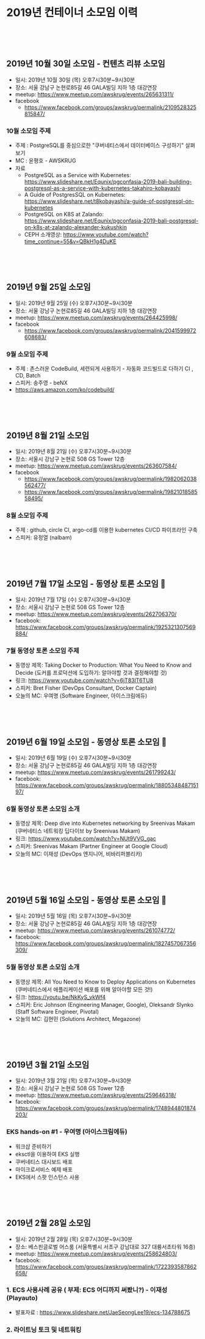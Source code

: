 # 2019년 컨테이너 소모임 이력

<br><br><br>
## 2019년 10월 30일 소모임 - 컨텐츠 리뷰 소모임
- 일시: 2019년 10월 30일 (목) 오후7시30분~9시30분
- 장소: 서울 강남구 논현로85길 46 GALA빌딩 지하 1층 대강연장
- meetup: https://www.meetup.com/awskrug/events/265631311/
- facebook
    - https://www.facebook.com/groups/awskrug/permalink/2109528325815847/

### 10월 소모임 주제
- 주제 : PostgreSQL를 중심으로한 "쿠버네티스에서 데이터베이스 구성하기" 살펴보기
- MC : 윤평호 - AWSKRUG
- 자료
    - PostgreSQL as a Service with Kubernetes: https://www.slideshare.net/Equnix/pgconfasia-2019-bali-building-postgresql-as-a-service-with-kubernetes-takahiro-kobayashi
    - A Guide of PostgresSQL on Kubernetes: https://www.slideshare.net/t8kobayashi/a-guide-of-postgresql-on-kubernetes
    - PostgreSQL on K8S at Zalando: https://www.slideshare.net/Equnix/pgconfasia-2019-bali-postgresql-on-k8s-at-zalando-alexander-kukushkin
    - CEPH 소개영상: https://www.youtube.com/watch?time_continue=55&v=QBkH1g4DuKE

<br><br><br>
## 2019년 9월 25일 소모임
- 일시: 2019년 9월 25일 (수) 오후7시30분~9시30분
- 장소: 서울 강남구 논현로85길 46 GALA빌딩 지하 1층 대강연장
- meetup: https://www.meetup.com/awskrug/events/264425998/
- facebook
    - https://www.facebook.com/groups/awskrug/permalink/2041599972608683/

### 9월 소모임 주제
- 주제 : 촌스러운 CodeBuild, 세련되게 사용하기 - 자동화 코드빌드로 다하기 CI , CD, Batch
- 스피커: 송주영 - beNX
- https://aws.amazon.com/ko/codebuild/

<br><br><br>
## 2019년 8월 21일 소모임
- 일시: 2019년 8월 21일 (수) 오후7시30분~9시30분
- 장소: 서울시 강남구 논현로 508 GS Tower 12층
- meetup: https://www.meetup.com/awskrug/events/263607584/
- facebook
    - https://www.facebook.com/groups/awskrug/permalink/1982062038562477/
    - https://www.facebook.com/groups/awskrug/permalink/1982101858558495/

### 8월 소모임 주제
- 주제 : github, circle CI, argo-cd를 이용한 kubernetes CI/CD 파이프라인 구축
- 스피커: 유정열 (nalbam)

<br><br><br>
## 2019년 7월 17일 소모임 - 동영상 토론 소모임 :movie_camera:
- 일시: 2019년 7월 17일 (수) 오후7시30분~9시30분
- 장소: 서울시 강남구 논현로 508 GS Tower 12층
- meetup: https://www.meetup.com/awskrug/events/262706370/
- facebook: https://www.facebook.com/groups/awskrug/permalink/1925321307569884/

### 7월 동영상 토론 소모임 주제
- 동영상 제목: Taking Docker to Production: What You Need to Know and Decide (도커를 프로덕션에 도입하기: 알아야할 것과 결정해야할 것)
- 링크: https://www.youtube.com/watch?v=6jT83lT6TU8
- 스피커: Bret Fisher (DevOps Consultant, Docker Captain)
- 오늘의 MC: 우여명 (Software Engineer, 아이스크림에듀)

<br><br><br>
## 2019년 6월 19일 소모임 - 동영상 토론 소모임 :movie_camera:
- 일시: 2019년 6월 19일 (수) 오후7시30분~9시30분
- 장소: 서울 강남구 논현로85길 46 GALA빌딩 지하 1층 대강연장
- meetup: https://www.meetup.com/awskrug/events/261799243/
- facebook: https://www.facebook.com/groups/awskrug/permalink/1880534848715197/

### 6월 동영상 토론 소모임 소개
- 동영상 제목: Deep dive into Kubernetes networking by Sreenivas Makam (쿠버네티스 네트워킹 딥다이브 by Sreenivas Makam)
- 링크: https://www.youtube.com/watch?v=NUt9VVG_gac
- 스피커: Sreenivas Makam (Partner Engineer at Google Cloud)
- 오늘의 MC: 이재성 (DevOps 엔지니어, 비바리퍼블리카)

<br><br><br>
## 2019년 5월 16일 소모임 - 동영상 토론 소모임 :movie_camera:
- 일시: 2019년 5월 16일 (목) 오후7시30분~9시30분
- 장소: 서울 강남구 논현로85길 46 GALA빌딩 지하 1층 대강연장
- meetup: https://www.meetup.com/awskrug/events/261074772/
- facebook: https://www.facebook.com/groups/awskrug/permalink/1827457067356309/

### 5월 동영상 토론 소모임 소개
- 동영상 제목: All You Need to Know to Deploy Applications on Kubernetes (쿠버네티스에서 애플리케이션 배포를 위해 알아야할 모든 것!)
- 링크: https://youtu.be/NkKyS_vkWf4
- 스피커: Eric Johnson (Engineering Manager, Google), Oleksandr Slynko (Staff Software Engineer, Pivotal)
- 오늘의 MC: 김현민 (Solutions Architect, Megazone)

<br><br><br>
## 2019년 3월 21일 소모임
- 일시: 2019년 3월 21일 (목) 오후7시30분~9시30분
- 장소: 서울시 강남구 논현로 508 GS Tower 12층
- meetup: https://www.meetup.com/awskrug/events/259646318/
- facebook: https://www.facebook.com/groups/awskrug/permalink/1748944801874203/

### EKS hands-on #1 - 우여명 (아이스크림에듀)
- 워크샵 준비하기
- eksctl을 이용하여 EKS 실행
- 쿠버네티스 대시보드 배포
- 마이크로서비스 예제 배포
- EKS에서 스팟 인스턴스 사용

<br><br><br>
## 2019년 2월 28일 소모임
- 일시: 2019년 2월 28일 (목) 오후7시30분~9시30분
- 장소: 베스핀글로벌 어스룸 (서울특별시 서초구 강남대로 327 대륭서초타워 16층)
- meetup: https://www.meetup.com/awskrug/events/258624803/
- facebook: https://www.facebook.com/groups/awskrug/permalink/1722393587862658/


### 1. ECS 사용사례 공유 ( 부제: ECS 어디까지 써봤니?) - 이재성 (Playauto)
- 발표자료 :  https://www.slideshare.net/JaeSeongLee19/ecs-134788675

### 2. 라이트닝 토크 및 네트워킹
